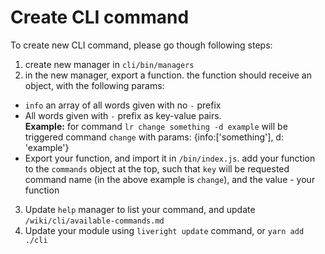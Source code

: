 # Create CLI command

To create new CLI command, please go though following steps:

1. create new manager in `cli/bin/managers`
2. in the new manager, export a function. the function should receive an object, with the following params:
 * `info` an array of all words given with no `-` prefix
 * All words given with `-` prefix as key-value pairs.  
 **Example:** for command `lr change something -d example` will be triggered command `change` with params: {info:['something'], d: 'example'}
 * Export your function, and import it in `/bin/index.js`. add your function to the `commands` object at the top, such that `key` will be requested command name (in the above example is `change`), and the value - your function
3. Update `help` manager to list your command, and update `/wiki/cli/available-commands.md`
4. Update your module using `liveright update` command, or `yarn add ./cli`
